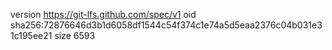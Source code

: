 version https://git-lfs.github.com/spec/v1
oid sha256:72876646d3b1d6058df1544c54f374c1e74a5d5eaa2376c04b031e31c195ee21
size 6593
